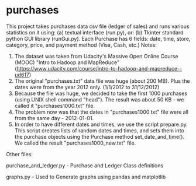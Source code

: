 # purchases
This project takes purchases data csv file (ledger of sales) and runs various statistics on it using:
(a) textual interface (run.py), or:
(b) Tkinter standard python GUI library (runGui.py).
Each Purchase has 6 fields: date, time, store, category, price, and payment method (Visa, Cash, etc.)
Notes:
1. The dataset was taken from Udacity's Massive Open Online Course (MOOC) "Intro to Hadoop and MapReduce" (https://www.udacity.com/course/intro-to-hadoop-and-mapreduce--ud617)
2. The original "purchases.txt" data file was huge (about 200 MB). Plus the dates were from the year 2012 only. (1/1/2012 to 31/12/2012)
3. Because the file was huge, we decided to take the first 1000 purchases (using UNIX shell command "head"). The result was about 50 KB - we called it "purchases1000.txt" file.
4. The problem now was that the dates in "purchases1000.txt" file were all from the same day - 2012-01-01.
5. In order to have different dates and times, we use the script prepare.py. This script creates lists of random dates and times, and sets them into the purchase objects using the Purchase method set_date_and_time(). We called the result "purchases1000_new.txt" file.

Other files:

purchase_and_ledger.py - Purchase and Ledger Class definitions

graphs.py - Used to Generate graphs using pandas and matplotlib
